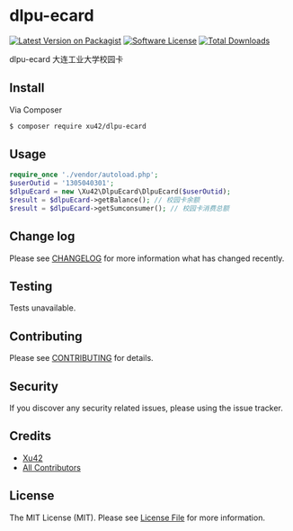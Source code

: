 # dlpu-ecard

[![Latest Version on Packagist][ico-version]][link-packagist]
[![Software License][ico-license]](LICENSE.md)
[![Total Downloads][ico-downloads]][link-downloads]

dlpu-ecard 大连工业大学校园卡

## Install

Via Composer

``` bash
$ composer require xu42/dlpu-ecard
```

## Usage

``` php
require_once './vendor/autoload.php';
$userOutid = '1305040301';
$dlpuEcard = new \Xu42\DlpuEcard\DlpuEcard($userOutid);
$result = $dlpuEcard->getBalance();	// 校园卡余额
$result = $dlpuEcard->getSumconsumer(); // 校园卡消费总额
```

## Change log

Please see [CHANGELOG](CHANGELOG.md) for more information what has changed recently.

## Testing

Tests unavailable.

## Contributing

Please see [CONTRIBUTING](CONTRIBUTING.md) for details.

## Security

If you discover any security related issues, please using the issue tracker.

## Credits

- [Xu42](https://github.com/xu42)
- [All Contributors](https://github.com/xu42/dlpu-ecard/contributors)

## License

The MIT License (MIT). Please see [License File](LICENSE.md) for more information.

[ico-version]: https://img.shields.io/packagist/v/xu42/dlpu-ecard.svg?style=flat-square
[ico-license]: https://img.shields.io/badge/license-MIT-brightgreen.svg?style=flat-square
[ico-downloads]: https://img.shields.io/packagist/dt/xu42/dlpu-ecard.svg?style=flat-square

[link-packagist]: https://packagist.org/packages/xu42/dlpu-ecard
[link-downloads]: https://packagist.org/packages/xu42/dlpu-ecard
[link-author]: https://github.com/xu42
[link-contributors]: ../../contributors
